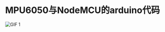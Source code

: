 # MPU6050与NodeMCU的arduino代码

![GIF 1](https://ws2.sinaimg.cn/large/006tNc79ly1fvnwpu32y4g307t0dw1kz.gif)